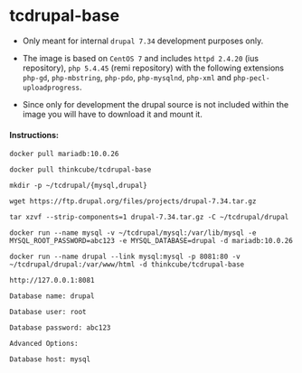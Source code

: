 # tcdrupal-base

- Only meant for internal `drupal 7.34` development purposes only.

- The image is based on `CentOS 7` and includes `httpd 2.4.20` (ius repository), `php 5.4.45` (remi repository) with the following extensions `php-gd`, `php-mbstring`, `php-pdo`, `php-mysqlnd`, `php-xml` and `php-pecl-uploadprogress`.

- Since only for development the drupal source is not included within the image you will have to download it and mount it. 

#### Instructions:

`docker pull mariadb:10.0.26`

`docker pull thinkcube/tcdrupal-base`

`mkdir -p ~/tcdrupal/{mysql,drupal}`

`wget https://ftp.drupal.org/files/projects/drupal-7.34.tar.gz`

`tar xzvf --strip-components=1 drupal-7.34.tar.gz -C ~/tcdrupal/drupal`

`docker run --name mysql -v ~/tcdrupal/mysql:/var/lib/mysql -e MYSQL_ROOT_PASSWORD=abc123 -e MYSQL_DATABASE=drupal -d mariadb:10.0.26`

`docker run --name drupal --link mysql:mysql -p 8081:80 -v ~/tcdrupal/drupal:/var/www/html -d thinkcube/tcdrupal-base`

`http://127.0.0.1:8081`

`Database name: drupal`

`Database user: root`

`Database password: abc123`

`Advanced Options:`

`Database host: mysql`
